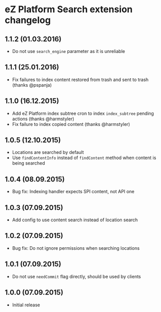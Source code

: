 eZ Platform Search extension changelog
======================================

1.1.2 (01.03.2016)
------------------

* Do not use `search_engine` parameter as it is unreliable

1.1.1 (25.01.2016)
------------------

* Fix failures to index content restored from trash and sent to trash (thanks @pspanja)

1.1.0 (16.12.2015)
------------------

* Add eZ Platform index subtree cron to index `index_subtree` pending actions (thanks @harmstyler)
* Fix failure to index copied content (thanks @harmstyler)

1.0.5 (12.10.2015)
------------------

* Locations are searched by default
* Use `findContentInfo` instead of `findContent` method when content is being searched

1.0.4 (08.09.2015)
------------------

* Bug fix: Indexing handler expects SPI content, not API one

1.0.3 (07.09.2015)
------------------

* Add config to use content search instead of location search

1.0.2 (07.09.2015)
------------------

* Bug fix: Do not ignore permissions when searching locations

1.0.1 (07.09.2015)
------------------

* Do not use `needCommit` flag directly, should be used by clients

1.0.0 (07.09.2015)
------------------

* Initial release
